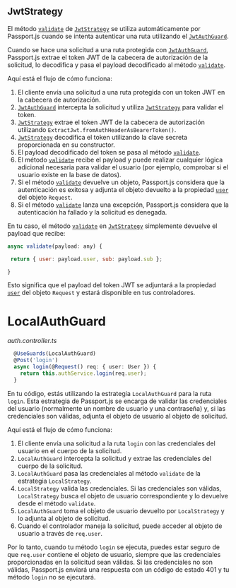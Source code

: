 ## JwtStrategy

El método [`validate`]() de [`JwtStrategy`]() se utiliza automáticamente por Passport.js cuando se intenta autenticar una ruta utilizando el [`JwtAuthGuard`]().

Cuando se hace una solicitud a una ruta protegida con [`JwtAuthGuard`](), Passport.js extrae el token JWT de la cabecera de autorización de la solicitud, lo decodifica y pasa el payload decodificado al método [`validate`]().

Aquí está el flujo de cómo funciona:

1.  El cliente envía una solicitud a una ruta protegida con un token JWT en la cabecera de autorización.
2.  [`JwtAuthGuard`]() intercepta la solicitud y utiliza [`JwtStrategy`]() para validar el token.
3.  [`JwtStrategy`]() extrae el token JWT de la cabecera de autorización utilizando `ExtractJwt.fromAuthHeaderAsBearerToken()`.
4.  [`JwtStrategy`]() decodifica el token utilizando la clave secreta proporcionada en su constructor.
5.  El payload decodificado del token se pasa al método [`validate`]().
6.  El método [`validate`]() recibe el payload y puede realizar cualquier lógica adicional necesaria para validar el usuario (por ejemplo, comprobar si el usuario existe en la base de datos).
7.  Si el método [`validate`]() devuelve un objeto, Passport.js considera que la autenticación es exitosa y adjunta el objeto devuelto a la propiedad [`user`]() del objeto `Request`.
8.  Si el método [`validate`]() lanza una excepción, Passport.js considera que la autenticación ha fallado y la solicitud es denegada.

En tu caso, el método [`validate`]() en [`JwtStrategy`]() simplemente devuelve el payload que recibe:

```javascript
async validate(payload: any) {

 return { user: payload.user, sub: payload.sub };

}
```

Esto significa que el payload del token JWT se adjuntará a la propiedad [`user`]() del objeto `Request` y estará disponible en tus controladores.

# LocalAuthGuard

_auth.controller.ts_

```typescript
  @UseGuards(LocalAuthGuard)
  @Post('login')
  async login(@Request() req: { user: User }) {
    return this.authService.login(req.user);
  }
```

En tu código, estás utilizando la estrategia `LocalAuthGuard` para la ruta `login`. Esta estrategia de Passport.js se encarga de validar las credenciales del usuario (normalmente un nombre de usuario y una contraseña) y, si las credenciales son válidas, adjunta el objeto de usuario al objeto de solicitud.

Aquí está el flujo de cómo funciona:

1.  El cliente envía una solicitud a la ruta `login` con las credenciales del usuario en el cuerpo de la solicitud.
2.  `LocalAuthGuard` intercepta la solicitud y extrae las credenciales del cuerpo de la solicitud.
3.  `LocalAuthGuard` pasa las credenciales al método `validate` de la estrategia `LocalStrategy`.
4.  `LocalStrategy` valida las credenciales. Si las credenciales son válidas, `LocalStrategy` busca el objeto de usuario correspondiente y lo devuelve desde el método `validate`.
5.  `LocalAuthGuard` toma el objeto de usuario devuelto por `LocalStrategy` y lo adjunta al objeto de solicitud.
6.  Cuando el controlador maneja la solicitud, puede acceder al objeto de usuario a través de `req.user`.

Por lo tanto, cuando tu método `login` se ejecuta, puedes estar seguro de que `req.user` contiene el objeto de usuario, siempre que las credenciales proporcionadas en la solicitud sean válidas. Si las credenciales no son válidas, Passport.js enviará una respuesta con un código de estado 401 y tu método `login` no se ejecutará.
